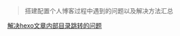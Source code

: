 > 搭建配置个人博客过程中遇到的问题以及解决方法汇总

[解决hexo文章内部目录跳转的问题](https://www.legendsmb.com/2020/05/03/xo%E5%8D%9A%E5%AE%A2%E7%9B%AE%E5%BD%95%E6%AD%A3%E7%A1%AE%E4%BD%BF%E7%94%A8%E6%96%B9%E6%B3%95/)


